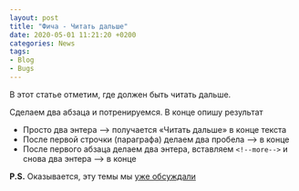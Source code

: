 ```yaml
---
layout: post  
title: "Фича - Читать дальше"  
date: 2020-05-01 11:21:20 +0200
categories: News
tags: 
- Blog
- Bugs
---
```


В этот статье отметим, где должен быть читать дальше.

<!--more-->

Сделаем два абзаца и потренируемся.
В конце опишу результат
- Просто два энтера --> получается «Читать дальше» в конце текста
- После первой строчки (параграфа) делаем два пробела --> в конце
- После первого абзаца делаем два энтера, вставляем ```<!--more-->``` и снова два энтера --> в конце

**P.S.** Оказывается, эту темы мы [уже обсуждали](https://dvesti.github.io/jekyll-jacman/2013/12/25/excerpts/#more)
